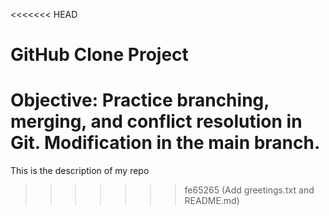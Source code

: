 <<<<<<< HEAD
# GitHub Clone Project
Objective: Practice branching, merging, and conflict resolution in Git.
Modification in the main branch.
=======
This is the description of my repo
>>>>>>> fe65265 (Add greetings.txt and README.md)
